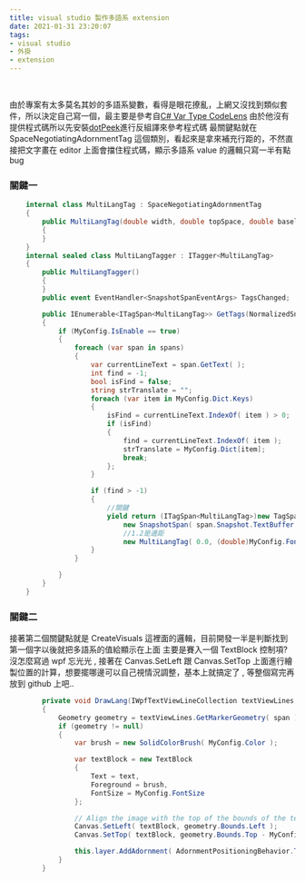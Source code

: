 ```yaml
---
title: visual studio 製作多語系 extension
date: 2021-01-31 23:20:07
tags:
- visual studio
- 外掛
- extension
---
```

&nbsp;
<!-- more -->

由於專案有太多莫名其妙的多語系變數，看得是眼花撩亂，上網又沒找到類似套件，所以決定自己寫一個，最主要是參考自[C# Var Type CodeLens](https://marketplace.visualstudio.com/items?itemName=AlexanderGayko.VarAdorner)
由於他沒有提供程式碼所以先安裝[dotPeek](https://www.jetbrains.com/decompiler/download/#section=web-installer)進行反組譯來參考程式碼
最關鍵點就在 SpaceNegotiatingAdornmentTag 這個類別，看起來是拿來補充行距的，不然直接把文字畫在 editor 上面會擋住程式碼，顯示多語系 value 的邏輯只寫一半有點 bug
### 關鍵一
``` csharp
    internal class MultiLangTag : SpaceNegotiatingAdornmentTag
    {
        public MultiLangTag(double width, double topSpace, double baseline, double textHeight, double bottomSpace, Microsoft.VisualStudio.Text.PositionAffinity affinity, object identityTag, object providerTag) : base( width, topSpace, baseline, textHeight, bottomSpace, affinity, identityTag, providerTag )
        {
        }
    }
    internal sealed class MultiLangTagger : ITagger<MultiLangTag>
    {
        public MultiLangTagger()
        {
        }
        public event EventHandler<SnapshotSpanEventArgs> TagsChanged;

        public IEnumerable<ITagSpan<MultiLangTag>> GetTags(NormalizedSnapshotSpanCollection spans)
        {
            if (MyConfig.IsEnable == true)
            {
                foreach (var span in spans)
                {
                    var currentLineText = span.GetText( );
                    int find = -1;
                    bool isFind = false;
                    string strTranslate = "";
                    foreach (var item in MyConfig.Dict.Keys)
                    {
                        isFind = currentLineText.IndexOf( item ) > 0;
                        if (isFind)
                        {
                            find = currentLineText.IndexOf( item );
                            strTranslate = MyConfig.Dict[item];
                            break;
                        };
                    }

                    if (find > -1)
                    {
						//關鍵
                        yield return (ITagSpan<MultiLangTag>)new TagSpan<MultiLangTag>(
                            new SnapshotSpan( span.Snapshot.TextBuffer.CurrentSnapshot, (Span)span ),
                            //1.2是邊距
                            new MultiLangTag( 0.0, (double)MyConfig.FontSize * 1.2, 0.0, 0.0, 0.0, PositionAffinity.Predecessor, (object)null, (object)null ) );
                    }
                }

            }
        }
    }

```

### 關鍵二
接著第二個關鍵點就是 CreateVisuals 這裡面的邏輯，目前開發一半是判斷找到第一個字以後就把多語系的值給顯示在上面
主要是賽入一個 TextBlock 控制項? 沒怎麼寫過 wpf 忘光光 , 接著在 Canvas.SetLeft 跟 Canvas.SetTop 上面進行繪製位置的計算，想要擺哪邊可以自己視情況調整，基本上就搞定了 , 等整個寫完再放到 github 上吧..
``` csharp
        private void DrawLang(IWpfTextViewLineCollection textViewLines, SnapshotSpan span , string text)
        {
            Geometry geometry = textViewLines.GetMarkerGeometry( span );
            if (geometry != null)
            {
                var brush = new SolidColorBrush( MyConfig.Color );

                var textBlock = new TextBlock
                {
                    Text = text,
                    Foreground = brush,
                    FontSize = MyConfig.FontSize 
                };

                // Align the image with the top of the bounds of the text geometry
                Canvas.SetLeft( textBlock, geometry.Bounds.Left );
                Canvas.SetTop( textBlock, geometry.Bounds.Top - MyConfig.FontSize );

                this.layer.AddAdornment( AdornmentPositioningBehavior.TextRelative, span, null, textBlock, null );
            }
        }

```
